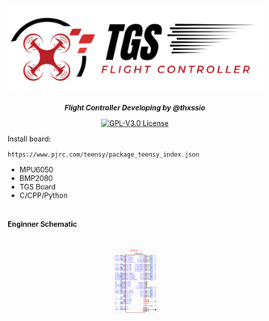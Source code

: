 <h1 align="center"><img src="assets/logo/capa2.png" height="auto" width="900"></img></h1>




<p align="center"><b><i>Flight Controller Developing by @thxssio</i></b></p>


<p align="center">
<a href="/LICENSE"><img alt="GPL-V3.0 License" src="https://img.shields.io/github/license/thxssio/FlightControllerTGS.svg"></a>
</p>



Install board:

```
https://www.pjrc.com/teensy/package_teensy_index.json
```

- MPU6050
- BMP2080
- TGS Board
- C/CPP/Python


#


 **Enginner Schematic**
<h1 align="center"><img src="assets/Enginner/Atmega.png" height="auto" width="90"></img></h1>


